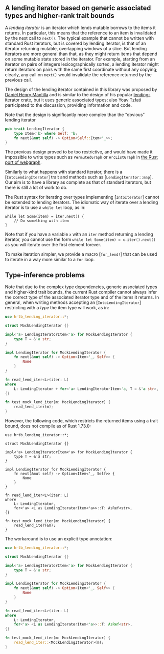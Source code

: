 ## A lending iterator based on generic associated types and higher-rank trait bounds

A *lending iterator* is an iterator which lends mutable borrows to the items it returns.
In particular, this means that the reference to an item is invalidated by the 
next call to `next()`. The typical example that cannot
be written with standard Rust iterators, but is covered by lending iterator,
is that of an iterator returning mutable, overlapping windows
of a slice. But lending iterators are more general than that, as they
might return items that depend on some mutable state stored in the iterator. For example,
starting from an iterator on pairs of integers lexicographically sorted, a lending iterator might return
iterators on pairs with the same first coordinate without any copying; clearly, any call on
`next()` would invalidate the reference returned by the previous call.

The design of the lending iterator contained in this library was proposed by
[Daniel Henry Mantilla](https://github.com/danielhenrymantilla/lending-iterator.rs/issues/13) and
is similar to the design of his popular [lending-iterator](https://crates.io/crates/lending-iterator) 
crate, but it uses generic associated types;
also [Yoav Tzfati](https://github.com/Crazytieguy/gat-lending-iterator/issues/12) participated to
the discussion, providing information and code.

Note that the design is significantly more complex than the “obvious” lending iterator
```rust
pub trait LendingIterator {
    type Item<'b> where Self: 'b;
    fn next(&mut self) -> Option<Self::Item<'_>>;
}
```
The previous design proved to be too restrictive, and would have made it impossible to
write types such as `PermutedGraph` or `ArcListGraph` in 
[the Rust port of webgraph](https://github.com/vigna/webgraph-rs/).

Similarly to what happens with standard iterator, there is a [`IntoLendingIterator`] trait
and methods such as [`LendingIterator::map`]. Our aim is to have a library as complete as that
of standard iterators, but there is still a lot of work to do.

The Rust syntax for iterating over types implementing [`IntoIterator`] cannot be extended
to lending iterators. The idiomatic way of iterate over a lending iterator is to use
a `while let` loop, as in:
```ignore
while let Some(item) = iter.next() {
    // Do something with item
}
```
Note that if you have a variable `x` with an `iter` method returning a lending iterator,
you cannot use the form `while let Some(item) = x.iter().next()` as you will iterate
over the first element forever.

To make iteration simpler, we provide a macro [`for_lend!`] that can be used to iterate in a
way more similar to a `for` loop.

## Type-inference problems

Note that due to the complex type dependencies, generic associated
types and higher-kind trait bounds, the current Rust compiler cannot
always infer the correct type of the associated iterator type
and of the items it returns.
In general, when writing methods accepting an [`IntoLendingIterator`]
restricting with a *type* the item type will work, as in:

```rust
use hrtb_lending_iterator::*;

struct MockLendingIterator {}

impl<'a> LendingIteratorItem<'a> for MockLendingIterator {
    type T = &'a str;
}

impl LendingIterator for MockLendingIterator {
    fn next(&mut self) -> Option<Item<'_, Self>> {
        None
    }
}

fn read_lend_iter<L>(iter: L)
where
    L: LendingIterator + for<'a> LendingIteratorItem<'a, T = &'a str>,
{}

fn test_mock_lend_iter(m: MockLendingIterator) {
    read_lend_iter(m);
}
```

However, the following code, which restricts the returned items using a trait bound,
does not compile as of Rust 1.73.0:

```ignore
use hrtb_lending_iterator::*;

struct MockLendingIterator {}

impl<'a> LendingIteratorItem<'a> for MockLendingIterator {
    type T = &'a str;
}

impl LendingIterator for MockLendingIterator {
    fn next(&mut self) -> Option<Item<'_, Self>> {
        None
    }
}

fn read_lend_iter<L>(iter: L)
where
    L: LendingIterator,
    for<'a> <L as LendingIteratorItem<'a>>::T: AsRef<str>,
{}

fn test_mock_lend_iter(m: MockLendingIterator) {
    read_lend_iter(&m);
}
```

The workaround is to use an explicit type annotation:

```rust
use hrtb_lending_iterator::*;

struct MockLendingIterator {}

impl<'a> LendingIteratorItem<'a> for MockLendingIterator {
    type T = &'a str;
}

impl LendingIterator for MockLendingIterator {
    fn next(&mut self) -> Option<Item<'_, Self>> {
        None
    }
}

fn read_lend_iter<L>(iter: L)
where
    L: LendingIterator,
    for<'a> <L as LendingIteratorItem<'a>>::T: AsRef<str>,
{}

fn test_mock_lend_iter(m: MockLendingIterator) {
    read_lend_iter::<MockLendingIterator>(m);
}
```
